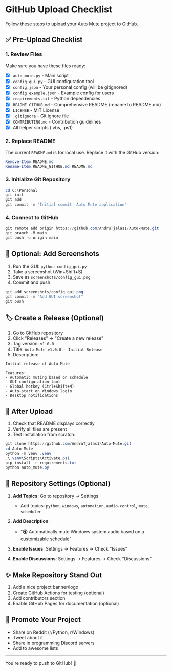 # GitHub Upload Checklist

Follow these steps to upload your Auto Mute project to GitHub.

## ✅ Pre-Upload Checklist

### 1. Review Files
Make sure you have these files ready:
- [x] `auto_mute.py` - Main script
- [x] `config_gui.py` - GUI configuration tool
- [x] `config.json` - Your personal config (will be gitignored)
- [x] `config.example.json` - Example config for users
- [x] `requirements.txt` - Python dependencies
- [x] `README_GITHUB.md` - Comprehensive README (rename to README.md)
- [x] `LICENSE` - MIT License
- [x] `.gitignore` - Git ignore file
- [x] `CONTRIBUTING.md` - Contribution guidelines
- [x] All helper scripts (.vbs, .ps1)

### 2. Replace README
The current `README.md` is for local use. Replace it with the GitHub version:
```powershell
Remove-Item README.md
Rename-Item README_GITHUB.md README.md
```

### 3. Initialize Git Repository
```powershell
cd C:\Personal
git init
git add .
git commit -m "Initial commit: Auto Mute application"
```

### 4. Connect to GitHub
```powershell
git remote add origin https://github.com/AndruTjalas1/Auto-Mute.git
git branch -M main
git push -u origin main
```

## 📸 Optional: Add Screenshots

1. Run the GUI: `python config_gui.py`
2. Take a screenshot (Win+Shift+S)
3. Save as `screenshots/config_gui.png`
4. Commit and push:
```powershell
git add screenshots/config_gui.png
git commit -m "Add GUI screenshot"
git push
```

## 🏷️ Create a Release (Optional)

1. Go to GitHub repository
2. Click "Releases" → "Create a new release"
3. Tag version: `v1.0.0`
4. Title: `Auto Mute v1.0.0 - Initial Release`
5. Description:
```
Initial release of Auto Mute

Features:
- Automatic muting based on schedule
- GUI configuration tool
- Global hotkey (Ctrl+Shift+M)
- Auto-start on Windows login
- Desktop notifications
```

## 📝 After Upload

1. Check that README displays correctly
2. Verify all files are present
3. Test installation from scratch:
```powershell
git clone https://github.com/AndruTjalas1/Auto-Mute.git
cd Auto-Mute
python -m venv .venv
.\.venv\Scripts\Activate.ps1
pip install -r requirements.txt
python auto_mute.py
```

## 🎯 Repository Settings (Optional)

1. **Add Topics**: Go to repository → Settings
   - Add topics: `python`, `windows`, `automation`, `audio-control`, `mute`, `scheduler`

2. **Add Description**:
   - "🔇 Automatically mute Windows system audio based on a customizable schedule"

3. **Enable Issues**: Settings → Features → Check "Issues"

4. **Enable Discussions**: Settings → Features → Check "Discussions"

## ✨ Make Repository Stand Out

1. Add a nice project banner/logo
2. Create GitHub Actions for testing (optional)
3. Add contributors section
4. Enable GitHub Pages for documentation (optional)

## 🚀 Promote Your Project

- Share on Reddit (r/Python, r/Windows)
- Tweet about it
- Share in programming Discord servers
- Add to awesome lists

---

You're ready to push to GitHub! 🎉
